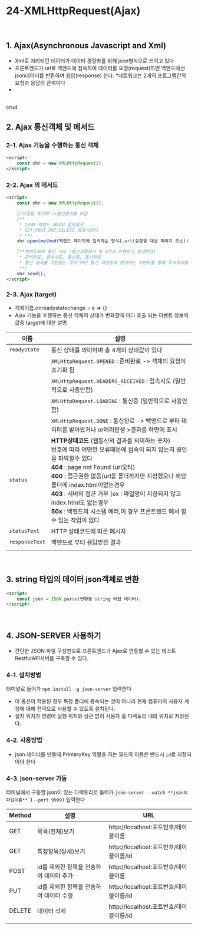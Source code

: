 # 24-XMLHttpRequest(Ajax)

<br>

## 1. Ajax(Asynchronous Javascript and Xml)

* Xml로 처리되던 데이터가 데이터 경량화를 위해 json형식으로 쓰이고 있다
* 프론트엔드가 url로 백엔드에 접속하여 데이터를 요청(request)하면 백엔드에선 json데이터를 반환하며 응답(response) 한다. 
*네트워크는 2개의 프로그램간의 요청과 응답의 관계이다
*

<br>
crud

## 2. Ajax 통신객체 및 메서드 

### 2-1. Ajax 기능을 수행하는 통신 객체
```html
<script>
    const xhr = new XMLHttpRequest();
</script>
```

### 2-2. Ajax 의 메서드

```html
<script>
    const xhr = new XMLHttpRequest();

    //요청을 초기화 >>통신준비를 마침    
    /**
     * CRUD 백엔드 페이지 접속방식
     * GET,POST,PUT,DELETE 등등이있다.
     * **/
    xhr.open(method(백엔드 페이지에 접속하는 방식),url(요청할 대상 페이지 주소))

    /**백엔드와의 통신 시도 (통신과정에서 총 4번의 이벤트가 발생한다)
     * 준비완료, 접속시도, 통신중, 통신완료
     * 통신 결과를 리턴받는 것이 아닌 통신 과정중에 발생하는 이벤트를 통해 후속처리를 구현해야 한다
     **/
    xhr.send();
</script>
```

### 2-3. Ajax (target)

* 객체이름.onreadystatechange = e => {}
* Ajax 기능을 수행하는 통신 객체의 상태가 변화할때 마다 호출 되는 이벤트 정보의 값중 target에 대한 설명

|이름|설명|
|---|---|
|`readyState`|통신 상태를 의미하며 총 4개의 상태값이 있다|
||`XMLHttpRequest.OPENED` : 준비완료 -> 객체의 요청이 초기화 됨|
||`XMLHttpRequest.HEADERS_RECEIVED` : 접속시도 (일반적으로 사용안함)|
||`XMLHttpRequest.LOADING` : 통신중 (일반적으로 사용안함)|
||`XMLHttpRequest.DONE` : 통신완료 -> 백엔드로 부터 데이터를 받아왔거나 or에러발생 >결과를 하면에 표시|
|`status`|**HTTP상태코드** (웹통신의 결과를 의미하는 숫자)<br>번호에 따라 어떤한 오류때문에 접속이 되지 않는지 원인을 파악할수 있다<br>**404** : page not Found (url오타)<br>**400** : 접근권한 없음(url을 폴더까지만 지정했으나 해당 폴더에 index.html이없는경우<br>**403** : 서버의 접근 거부 (ex : 파일명이 지정되지 않고 index.html도 없는경우<br>**50x** : 백엔드의 시스템 에러,이 경우 프론트엔드 에서 할수 있는 작업이 없다|
|`statusText`|HTTP 상태코드에 따른 메시지|
|`responseText`|백엔드로 부터 응답받은 결과|
|||

<br>

## 3. string 타입의 데이터 json객체로 변환

```html
<script>
    const json = JSON.parse(변환할 string 타입 데이터);
</script>
```

<br>

## 4. JSON-SERVER 사용하기

* 간단한 JSON 파일 구성만으로 프론트엔드가 Ajax로 연동할 수 있는 테스트 RestfulAPI서버를 구축할 수 있다.

### 4-1. 설치방법

터미널로 들어가 `npm install -g json-server`  입력한다

* 이 옵션이 적용된 경우 특정 폴더에 종속되는 것이 아니라 현재 컴퓨터의 사용자 계정에 대해 전역으로 사용할 수 있도록 설치된다.
* 설치 위치가 명령어 실행 위치와 상관 없이 사용자 홈 디렉토리 내의 위치로 지정된다.

### 4-2. 사용방법

* json 데이터를 만들때 PrimaryKey 역활을 하는 필드의 이름은 반드시 `id`로 지정되어야 한다

### 4-3. json-server 가동

터미널에서 구동할 json이 있는 디렉토리로 들어가 `json-server --watch **json의 파일이름** [--port 9999]` 입력한다

| Method | 설명 | URL |
|--|--|--|
| GET | 목록(전체)보기 | http://localhost:포트번호/테이블이름  |
| GET | 특정항목(상세)보기 | http://localhost:포트번호/테이블이름/id |
| POST | id를 제외한 항목을 전송하여 데이터 추가 | http://localhost:포트번호/테이블이름 |
| PUT | id를 제외한 항목을 전송하여 데이터 수정 | http://localhost:포트번호/테이블이름/id |
| DELETE | 데이터 삭제 | http://localhost:포트번호/테이블이름/id |
||||